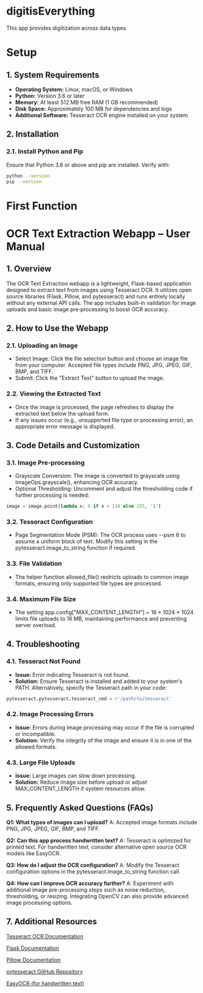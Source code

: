 # digitisEverything
This app provides digitization across data types

# Setup
## 1. System Requirements

- **Operating System:** Linux, macOS, or Windows
- **Python:** Version 3.6 or later
- **Memory:** At least 512 MB free RAM (1 GB recommended)
- **Disk Space:** Approximately 100 MB for dependencies and logs
- **Additional Software:** Tesseract OCR engine installed on your system

## 2. Installation

### 2.1. Install Python and Pip

Ensure that Python 3.6 or above and pip are installed. Verify with:
```bash
python --version
pip --version
```

# First Function
# OCR Text Extraction Webapp – User Manual

## 1. Overview

The OCR Text Extraction webapp is a lightweight, Flask-based application designed to extract text from images using Tesseract OCR. It utilizes open source libraries (Flask, Pillow, and pytesseract) and runs entirely locally without any external API calls. The app includes built-in validation for image uploads and basic image pre‑processing to boost OCR accuracy.

## 2. How to Use the Webapp
### 2.1. Uploading an Image

- Select Image: Click the file selection button and choose an image file from your computer. Accepted file types include PNG, JPG, JPEG, GIF, BMP, and TIFF.
- Submit: Click the "Extract Text" button to upload the image.

### 2.2. Viewing the Extracted Text

- Once the image is processed, the page refreshes to display the extracted text below the upload form.
- If any issues occur (e.g., unsupported file type or processing error), an appropriate error message is displayed.

## 3. Code Details and Customization
### 3.1. Image Pre-processing

- Grayscale Conversion: The image is converted to grayscale using ImageOps.grayscale(), enhancing OCR accuracy.
- Optional Thresholding: Uncomment and adjust the thresholding code if further processing is needed:
```python
image = image.point(lambda x: 0 if x < 128 else 255, '1')
```
### 3.2. Tesseract Configuration
- Page Segmentation Mode (PSM): The OCR process uses --psm 6 to assume a uniform block of text. Modify this setting in the pytesseract.image_to_string function if required.

### 3.3. File Validation
- The helper function allowed_file() restricts uploads to common image formats, ensuring only supported file types are processed.

### 3.4. Maximum File Size
- The setting app.config["MAX_CONTENT_LENGTH"] = 16 * 1024 * 1024 limits file uploads to 16 MB, maintaining performance and preventing server overload.

## 4. Troubleshooting
### 4.1. Tesseract Not Found
- **Issue:** Error indicating Tesseract is not found.
- **Solution:** Ensure Tesseract is installed and added to your system's PATH. Alternatively, specify the Tesseract path in your code:
```python
pytesseract.pytesseract.tesseract_cmd = r'/path/to/tesseract'
```
### 4.2. Image Processing Errors
- **Issue:** Errors during image processing may occur if the file is corrupted or incompatible.
- **Solution:** Verify the integrity of the image and ensure it is in one of the allowed formats.

### 4.3. Large File Uploads
- **Issue:** Large images can slow down processing.
- **Solution:** Reduce image size before upload or adjust MAX_CONTENT_LENGTH if system resources allow.

## 5. Frequently Asked Questions (FAQs)
**Q1: What types of images can I upload?**
A: Accepted image formats include PNG, JPG, JPEG, GIF, BMP, and TIFF.

**Q2: Can this app process handwritten text?**
A: Tesseract is optimized for printed text. For handwritten text, consider alternative open source OCR models like EasyOCR.

**Q3: How do I adjust the OCR configuration?**
A: Modify the Tesseract configuration options in the pytesseract.image_to_string function call.

**Q4: How can I improve OCR accuracy further?**
A: Experiment with additional image pre-processing steps such as noise reduction, thresholding, or resizing. Integrating OpenCV can also provide advanced image processing options.

## 7. Additional Resources
[Tesseract OCR Documentation](https://tesseract-ocr.github.io/tessdoc/)

[Flask Documentation](https://flask.palletsprojects.com/en/stable/)

[Pillow Documentation](https://pillow.readthedocs.io/en/stable/)

[pytesseract GitHub Repository](https://github.com/madmaze/pytesseract)

[EasyOCR (for handwritten text)](https://github.com/JaidedAI/EasyOCR)